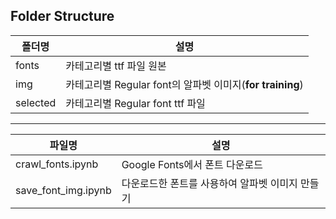 ## Folder Structure


|폴더명|설명|
|--|--|
|fonts|카테고리별 ttf 파일 원본|
|img|카테고리별 Regular font의 알파벳 이미지(**for training**)|
|selected|카테고리별 Regular font ttf 파일|

---

|파일명|설명|
|--|--|
|crawl_fonts.ipynb|Google Fonts에서 폰트 다운로드|
|save_font_img.ipynb|다운로드한 폰트를 사용하여 알파벳 이미지 만들기|
